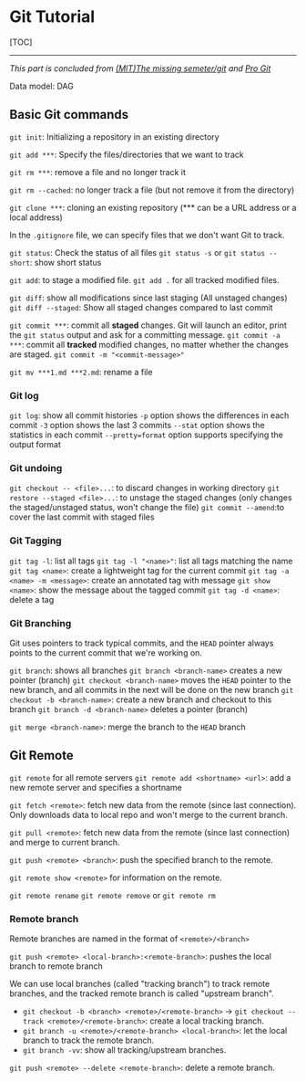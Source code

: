 # Git Tutorial

[TOC]

------

*This part is concluded from [(MIT)The missing semeter/git](https://missing.csail.mit.edu/2020/git/) and [Pro Git](https://git-scm.com/book/zh/v2)*

Data model: DAG

## Basic Git commands

`git init`: Initializing a repository in an existing directory

`git add ***`: Specify the files/directories that we want to track

`git rm ***`: remove a file and no longer track it

`git rm --cached`: no longer track a file (but not remove it from the directory)

`git clone ***`: cloning an existing repository (*** can be a URL address or a local address)

In the `.gitignore` file, we can specify files that we don't want Git to track. 

`git status`: Check the status of all files
`git status -s` or `git status --short`: show short status

`git add`: to stage a modified file. `git add .` for all tracked modified files.

`git diff`: show all modifications since last staging (All unstaged changes)
`git diff --staged`: Show all staged changes compared to last commit

`git commit ***`: commit all **staged** changes. Git will launch an editor, print the `git status` output and ask for a committing message.
`git commit -a ***`: commit all **tracked** modified changes, no matter whether the changes are staged.
`git commit -m "<commit-message>"`

`git mv ***1.md ***2.md`: rename a file



### Git log

`git log`: show all commit histories
`-p` option shows the differences in each commit
`-3` option shows the last 3 commits
`--stat` option shows the statistics in each commit
`--pretty=format` option supports specifying the output format



### Git undoing

`git checkout -- <file>...`: to discard changes in working directory
`git restore --staged <file>...`: to unstage the staged changes (only changes the staged/unstaged status, won't change the file)
`git commit --amend`:to cover the last commit with staged files



### Git Tagging

`git tag -l`: list all tags
`git tag -l "<name>"`: list all tags matching the name
`git tag <name>`: create a lightweight tag for the current commit
`git tag -a <name> -m <message>`: create an annotated tag with message
`git show <name>`: show the message about the tagged commit
`git tag -d <name>`: delete a tag



### Git Branching

Git uses pointers to track typical commits, and the `HEAD` pointer always points to the current commit that we're working on.

`git branch`: shows all branches
`git branch <branch-name>` creates a new pointer (branch)
`git checkout <branch-name>` moves the `HEAD` pointer to the new branch, and all commits in the next will be done on the new branch
`git checkout -b <branch-name>`: create a new branch and checkout to this branch
`git branch -d <branch-name>` deletes a pointer (branch)

`git merge <branch-name>`: merge the branch to the `HEAD` branch



## Git Remote

`git remote` for all remote servers
`git remote add <shortname> <url>`: add a new remote server and specifies a shortname

`git fetch <remote>`: fetch new data from the remote (since last connection). Only downloads data to local repo and won't merge to the current branch.

`git pull <remote>`: fetch new data from the remote (since last connection) and merge to current branch.

`git push <remote> <branch>`: push the specified branch to the remote.

`git remote show <remote>` for information on the remote.

`git remote rename` 
`git remote remove` or `git remote rm`



### Remote branch

Remote branches are named in the format of `<remote>/<branch>` 

`git push <remote> <local-branch>:<remote-branch>`: pushes the local branch to remote branch

We can use local branches (called "tracking branch") to track remote branches, and the tracked remote branch is called "upstream branch".

- `git checkout -b <branch> <remote>/<remote-branch>` -> `git checkout --track <remote>/<remote-branch>`: create a local tracking branch.
- `git branch -u <remote>/<remote-branch> <local-branch>`: let the local branch to track the remote branch.
- `git branch -vv`: show all tracking/upstream branches.

`git push <remote> --delete <remote-branch>`: delete a remote branch.
